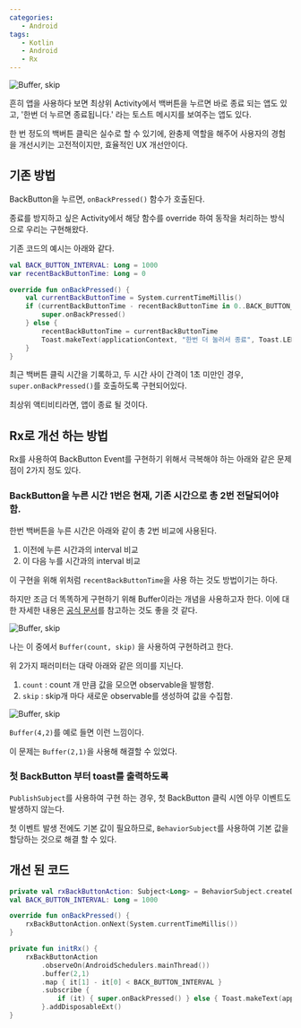 ```yaml
---
categories: 
   - Android
tags: 
   - Kotlin
   - Android
   - Rx
---
```






 













![Buffer, skip](https://github.com/donggi9313/donggi9313.github.io/blob/master/assets/image/20210402/00.png?raw=true)



흔히 앱을 사용하다 보면 최상위 Activity에서 백버튼을 누르면 바로 종료 되는 앱도 있고, '한번 더 누르면 종료됩니다.' 라는 토스트 메시지를 보여주는 앱도 있다.

한 번 정도의 백버튼 클릭은 실수로 할 수 있기에, 완충제 역할을 해주어 사용자의 경험을 개선시키는 고전적이지만, 효율적인 UX 개선안이다.





## 기존 방법

BackButton을 누르면, `onBackPressed()` 함수가 호출된다.

종료를 방지하고 싶은 Activity에서 해당 함수를 override 하여 동작을 처리하는 방식으로 우리는 구현해왔다.

기존 코드의 예시는 아래와 같다.

```kotlin
val BACK_BUTTON_INTERVAL: Long = 1000
var recentBackButtonTime: Long = 0
```

```kotlin
override fun onBackPressed() {
    val currentBackButtonTime = System.currentTimeMillis()
    if (currentBackButtonTime - recentBackButtonTime in 0..BACK_BUTTON_INTERVAL) {
        super.onBackPressed()
    } else {
        recentBackButtonTime = currentBackButtonTime
        Toast.makeText(applicationContext, "한번 더 눌러서 종료", Toast.LENGTH_SHORT).show()
    }
}
```



최근 백버튼 클릭 시간을 기록하고, 두 시간 사이 간격이 1초 미만인 경우, `super.onBackPressed()`를 호출하도록 구현되어있다.

최상위 액티비티라면, 앱이 종료 될 것이다.





## Rx로 개선 하는 방법

Rx를 사용하여 BackButton Event를 구현하기 위해서 극복해야 하는 아래와 같은 문제점이 2가지 정도 있다.





### BackButton을 누른 시간 1번은 현재, 기존 시간으로 총 2번 전달되어야 함.

한번 백버튼을 누른 시간은 아래와 같이 총 2번 비교에 사용된다.

1. 이전에 누른 시간과의 interval 비교
2. 이 다음 누를 시간과의 interval 비교



이 구현을 위해 위처럼 `recentBackButtonTime`을 사용 하는 것도 방법이기는 하다.

하지만 조금 더 똑똑하게 구현하기 위해 Buffer이라는 개념을 사용하고자 한다. 이에 대한 자세한 내용은 [공식 문서](http://reactivex.io/documentation/ko/operators/buffer.html)를 참고하는 것도 좋을 것 같다.



![Buffer, skip](https://github.com/donggi9313/donggi9313.github.io/blob/master/assets/image/20210402/01.png?raw=true)

나는 이 중에서 `Buffer(count, skip)` 을 사용하여 구현하려고 한다.

위 2가지 패러미터는 대략 아래와 같은 의미를 지닌다.

1. `count` : count 개 만큼 값을 모으면 observable을 발행함.
2. `skip` : skip개 마다 새로운 observable를 생성하여 값을 수집함.



![Buffer, skip](https://github.com/donggi9313/donggi9313.github.io/blob/master/assets/image/20210402/02.png?raw=true)

`Buffer(4,2)`를 예로 들면 이런 느낌이다.



이 문제는 `Buffer(2,1)`을 사용해 해결할 수 있었다.





### 첫 BackButton 부터 toast를 출력하도록

`PublishSubject`를 사용하여 구현 하는 경우, 첫 BackButton 클릭 시엔 아무 이벤트도 발생하지 않는다.

첫 이벤트 발생 전에도 기본 값이 필요하므로, `BehaviorSubject`를 사용하여 기본 값을 할당하는 것으로 해결 할 수 있다.





## 개선 된 코드

```kotlin
private val rxBackButtonAction: Subject<Long> = BehaviorSubject.createDefault(0L).toSerialized()
val BACK_BUTTON_INTERVAL: Long = 1000
```

```kotlin
override fun onBackPressed() {
    rxBackButtonAction.onNext(System.currentTimeMillis())
}

private fun initRx() {
    rxBackButtonAction	
        .observeOn(AndroidSchedulers.mainThread())
        .buffer(2,1)
        .map { it[1] - it[0] < BACK_BUTTON_INTERVAL }
        .subscribe {
            if (it) { super.onBackPressed() } else { Toast.makeText(applicationContext, "한번 더 눌러서 종료", Toast.LENGTH_SHORT).show() }
        }.addDisposableExt()
}
```



